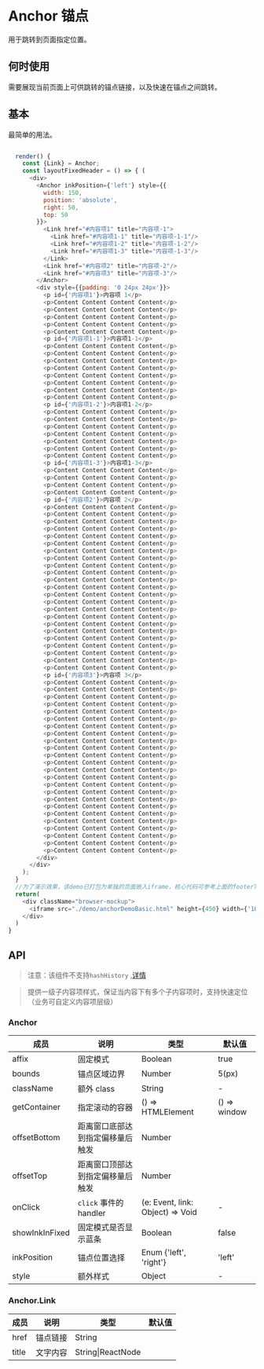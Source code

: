 # Anchor 锚点

用于跳转到页面指定位置。

## 何时使用

需要展现当前页面上可供跳转的锚点链接，以及快速在锚点之间跳转。

## 基本

最简单的用法。

```js

  render() {
    const {Link} = Anchor;
    const layoutFixedHeader = () => { (
      <div>
        <Anchor inkPosition={'left'} style={{
          width: 150,
          position: 'absolute',
          right: 50,
          top: 50
        }}>
          <Link href="#内容项1" title="内容项-1">
            <Link href="#内容项1-1" title="内容项-1-1"/>
            <Link href="#内容项1-2" title="内容项-1-2"/>
            <Link href="#内容项1-3" title="内容项-1-3"/>
          </Link>
          <Link href="#内容项2" title="内容项-2"/>
          <Link href="#内容项3" title="内容项-3"/>
        </Anchor>
        <div style={{padding: '0 24px 24px'}}>
          <p id={'内容项1'}>内容项 1</p>
          <p>Content Content Content Content</p>
          <p>Content Content Content Content</p>
          <p>Content Content Content Content</p>
          <p>Content Content Content Content</p>
          <p>Content Content Content Content</p>
          <p id={'内容项1-1'}>内容项1-1</p>
          <p>Content Content Content Content</p>
          <p>Content Content Content Content</p>
          <p>Content Content Content Content</p>
          <p>Content Content Content Content</p>
          <p>Content Content Content Content</p>
          <p>Content Content Content Content</p>
          <p>Content Content Content Content</p>
          <p>Content Content Content Content</p>
          <p id={'内容项1-2'}>内容项1-2</p>
          <p>Content Content Content Content</p>
          <p>Content Content Content Content</p>
          <p>Content Content Content Content</p>
          <p>Content Content Content Content</p>
          <p>Content Content Content Content</p>
          <p>Content Content Content Content</p>
          <p>Content Content Content Content</p>
          <p id={'内容项1-3'}>内容项1-3</p>
          <p>Content Content Content Content</p>
          <p>Content Content Content Content</p>
          <p>Content Content Content Content</p>
          <p>Content Content Content Content</p>
          <p id={'内容项2'}>内容项 2</p>
          <p>Content Content Content Content</p>
          <p>Content Content Content Content</p>
          <p>Content Content Content Content</p>
          <p>Content Content Content Content</p>
          <p>Content Content Content Content</p>
          <p>Content Content Content Content</p>
          <p>Content Content Content Content</p>
          <p>Content Content Content Content</p>
          <p>Content Content Content Content</p>
          <p>Content Content Content Content</p>
          <p>Content Content Content Content</p>
          <p>Content Content Content Content</p>
          <p>Content Content Content Content</p>
          <p>Content Content Content Content</p>
          <p>Content Content Content Content</p>
          <p>Content Content Content Content</p>
          <p>Content Content Content Content</p>
          <p>Content Content Content Content</p>
          <p>Content Content Content Content</p>
          <p>Content Content Content Content</p>
          <p>Content Content Content Content</p>
          <p>Content Content Content Content</p>
          <p>Content Content Content Content</p>
          <p id={'内容项3'}>内容项 3</p>
          <p>Content Content Content Content</p>
          <p>Content Content Content Content</p>
          <p>Content Content Content Content</p>
          <p>Content Content Content Content</p>
          <p>Content Content Content Content</p>
          <p>Content Content Content Content</p>
          <p>Content Content Content Content</p>
          <p>Content Content Content Content</p>
          <p>Content Content Content Content</p>
          <p>Content Content Content Content</p>
          <p>Content Content Content Content</p>
          <p>Content Content Content Content</p>
          <p>Content Content Content Content</p>
          <p>Content Content Content Content</p>
          <p>Content Content Content Content</p>
          <p>Content Content Content Content</p>
          <p>Content Content Content Content</p>
          <p>Content Content Content Content</p>
          <p>Content Content Content Content</p>
          <p>Content Content Content Content</p>
          <p>Content Content Content Content</p>
          <p>Content Content Content Content</p>
          <p>Content Content Content Content</p>
          <p>Content Content Content Content</p>
        </div>
      </div>
    );
  }
  //为了演示效果，该demo已打包为单独的页面嵌入iframe，核心代码可参考上面的footerToolbar
  return(
    <div className="browser-mockup">
      <iframe src="./demo/anchorDemoBasic.html" height={450} width={'100%'}></iframe>
    </div>
  )
}
```

## API

> 注意：该组件不支持`hashHistory` ,[详情](https://github.com/ReactTraining/react-router/issues/394#issuecomment-220221604)

> 提供一级子内容项样式，保证当内容下有多个子内容项时，支持快速定位（业务可自定义内容项层级）

### Anchor

| 成员           | 说明                             | 类型                             | 默认值       |
| -------------- | -------------------------------- | -------------------------------- | ------------ |
| affix          | 固定模式                         | Boolean                          | true         |
| bounds         | 锚点区域边界                     | Number                           | 5(px)        |
| className      | 额外 class                       | String                           | -            |
| getContainer   | 指定滚动的容器                   | () => HTMLElement                | () => window |
| offsetBottom   | 距离窗口底部达到指定偏移量后触发 | Number                           |              |
| offsetTop      | 距离窗口顶部达到指定偏移量后触发 | Number                           |              |
| onClick        | `click` 事件的 handler           | (e: Event, link: Object) => Void | -            |
| showInkInFixed | 固定模式是否显示蓝条             | Boolean                          | false        |
| inkPosition    | 锚点位置选择                     | Enum {'left', 'right'}           | 'left'       |
| style          | 额外样式                         | Object                           | -            |

### Anchor.Link

| 成员  | 说明     | 类型              | 默认值 |
| ----- | -------- | ----------------- | ------ |
| href  | 锚点链接 | String            |        |
| title | 文字内容 | String\|ReactNode |        |
